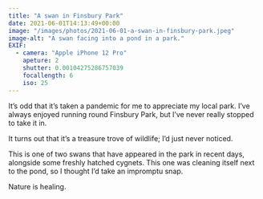 ```yaml
---
title: "A swan in Finsbury Park"
date: 2021-06-01T14:13:49+00:00
image: "/images/photos/2021-06-01-a-swan-in-finsbury-park.jpeg"
image-alt: "A swan facing into a pond in a park."
EXIF:
  - camera: "Apple iPhone 12 Pro"
    apeture: 2
    shutter: 0.00104275286757039
    focallength: 6
    iso: 25
---
```


It’s odd that it’s taken a pandemic for me to appreciate my local park. I’ve always enjoyed running round Finsbury Park, but I’ve never really stopped to take it in.

It turns out that it’s a treasure trove of wildlife; I’d just never noticed.

This is one of two swans that have appeared in the park in recent days, alongside some freshly hatched cygnets. This one was cleaning itself next to the pond, so I thought I’d take an impromptu snap.

Nature is healing.
